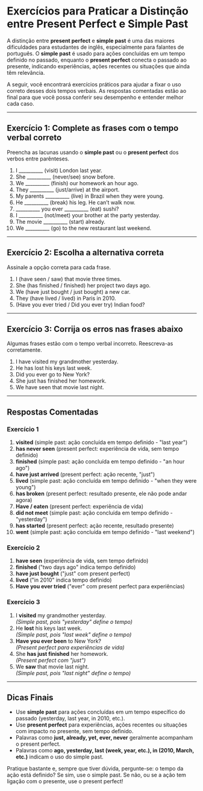 
# Exercícios para Praticar a Distinção entre Present Perfect e Simple Past

A distinção entre **present perfect** e **simple past** é uma das maiores dificuldades para estudantes de inglês, especialmente para falantes de português. O **simple past** é usado para ações concluídas em um tempo definido no passado, enquanto o **present perfect** conecta o passado ao presente, indicando experiências, ações recentes ou situações que ainda têm relevância.

A seguir, você encontrará exercícios práticos para ajudar a fixar o uso correto desses dois tempos verbais. As respostas comentadas estão ao final para que você possa conferir seu desempenho e entender melhor cada caso.

---

## Exercício 1: Complete as frases com o tempo verbal correto

Preencha as lacunas usando o **simple past** ou o **present perfect** dos verbos entre parênteses.

1. I __________ (visit) London last year.
2. She __________ (never/see) snow before.
3. We __________ (finish) our homework an hour ago.
4. They __________ (just/arrive) at the airport.
5. My parents __________ (live) in Brazil when they were young.
6. He __________ (break) his leg. He can’t walk now.
7. __________ you ever __________ (eat) sushi?
8. I __________ (not/meet) your brother at the party yesterday.
9. The movie __________ (start) already.
10. We __________ (go) to the new restaurant last weekend.

---

## Exercício 2: Escolha a alternativa correta

Assinale a opção correta para cada frase.

1. I (have seen / saw) that movie three times.
2. She (has finished / finished) her project two days ago.
3. We (have just bought / just bought) a new car.
4. They (have lived / lived) in Paris in 2010.
5. (Have you ever tried / Did you ever try) Indian food?

---

## Exercício 3: Corrija os erros nas frases abaixo

Algumas frases estão com o tempo verbal incorreto. Reescreva-as corretamente.

1. I have visited my grandmother yesterday.
2. He has lost his keys last week.
3. Did you ever go to New York?
4. She just has finished her homework.
5. We have seen that movie last night.

---

## Respostas Comentadas

### Exercício 1

1. **visited** (simple past: ação concluída em tempo definido - "last year")
2. **has never seen** (present perfect: experiência de vida, sem tempo definido)
3. **finished** (simple past: ação concluída em tempo definido - "an hour ago")
4. **have just arrived** (present perfect: ação recente, "just")
5. **lived** (simple past: ação concluída em tempo definido - "when they were young")
6. **has broken** (present perfect: resultado presente, ele não pode andar agora)
7. **Have / eaten** (present perfect: experiência de vida)
8. **did not meet** (simple past: ação concluída em tempo definido - "yesterday")
9. **has started** (present perfect: ação recente, resultado presente)
10. **went** (simple past: ação concluída em tempo definido - "last weekend")

### Exercício 2

1. **have seen** (experiência de vida, sem tempo definido)
2. **finished** ("two days ago" indica tempo definido)
3. **have just bought** ("just" com present perfect)
4. **lived** ("in 2010" indica tempo definido)
5. **Have you ever tried** ("ever" com present perfect para experiências)

### Exercício 3

1. I **visited** my grandmother yesterday.  
   _(Simple past, pois "yesterday" define o tempo)_
2. He **lost** his keys last week.  
   _(Simple past, pois "last week" define o tempo)_
3. **Have you ever been** to New York?  
   _(Present perfect para experiências de vida)_
4. She **has just finished** her homework.  
   _(Present perfect com "just")_
5. We **saw** that movie last night.  
   _(Simple past, pois "last night" define o tempo)_

---

## Dicas Finais

- Use **simple past** para ações concluídas em um tempo específico do passado (yesterday, last year, in 2010, etc.).
- Use **present perfect** para experiências, ações recentes ou situações com impacto no presente, sem tempo definido.
- Palavras como **just, already, yet, ever, never** geralmente acompanham o present perfect.
- Palavras como **ago, yesterday, last (week, year, etc.), in (2010, March, etc.)** indicam o uso do simple past.

Pratique bastante e, sempre que tiver dúvida, pergunte-se: o tempo da ação está definido? Se sim, use o simple past. Se não, ou se a ação tem ligação com o presente, use o present perfect!
```
